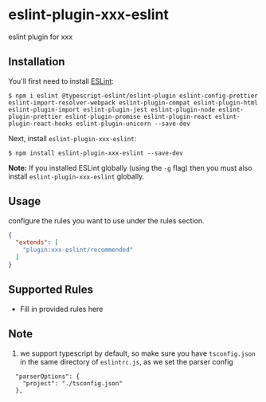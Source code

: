 # eslint-plugin-xxx-eslint

eslint plugin for xxx

## Installation

You'll first need to install [ESLint](http://eslint.org):

```
$ npm i eslint @typescript-eslint/eslint-plugin eslint-config-prettier eslint-import-resolver-webpack eslint-plugin-compat eslint-plugin-html eslint-plugin-import eslint-plugin-jest eslint-plugin-node eslint-plugin-prettier eslint-plugin-promise eslint-plugin-react eslint-plugin-react-hooks eslint-plugin-unicorn --save-dev

```

Next, install `eslint-plugin-xxx-eslint`:

```
$ npm install eslint-plugin-xxx-eslint --save-dev
```

**Note:** If you installed ESLint globally (using the `-g` flag) then you must also install `eslint-plugin-xxx-eslint` globally.

## Usage

configure the rules you want to use under the rules section.

```json
{
  "extends": [
    "plugin:xxx-eslint/recommended"
  ]
}
```

## Supported Rules

* Fill in provided rules here


## Note
1. we support typescript by default, so make sure you have `tsconfig.json` in the same directory of `eslintrc.js`, as we set the parser config 
```
  "parserOptions": {
    "project": "./tsconfig.json"
  },
``` 



